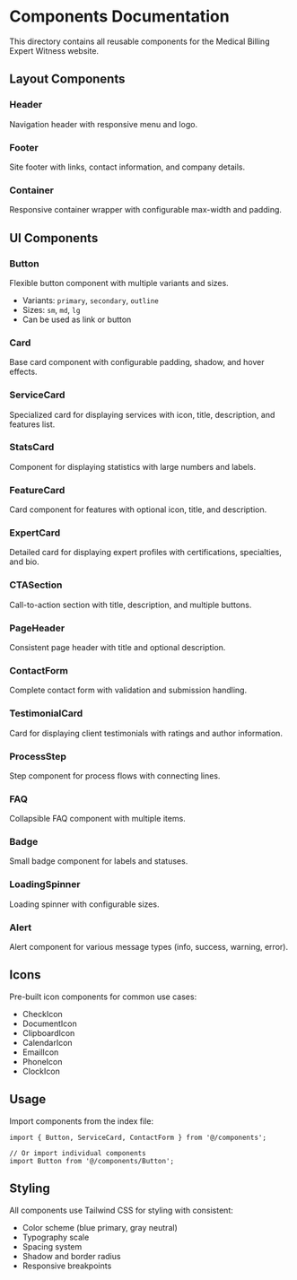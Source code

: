 # Components Documentation

This directory contains all reusable components for the Medical Billing Expert Witness website.

## Layout Components

### Header
Navigation header with responsive menu and logo.

### Footer
Site footer with links, contact information, and company details.

### Container
Responsive container wrapper with configurable max-width and padding.

## UI Components

### Button
Flexible button component with multiple variants and sizes.
- Variants: `primary`, `secondary`, `outline`
- Sizes: `sm`, `md`, `lg`
- Can be used as link or button

### Card
Base card component with configurable padding, shadow, and hover effects.

### ServiceCard
Specialized card for displaying services with icon, title, description, and features list.

### StatsCard
Component for displaying statistics with large numbers and labels.

### FeatureCard
Card component for features with optional icon, title, and description.

### ExpertCard
Detailed card for displaying expert profiles with certifications, specialties, and bio.

### CTASection
Call-to-action section with title, description, and multiple buttons.

### PageHeader
Consistent page header with title and optional description.

### ContactForm
Complete contact form with validation and submission handling.

### TestimonialCard
Card for displaying client testimonials with ratings and author information.

### ProcessStep
Step component for process flows with connecting lines.

### FAQ
Collapsible FAQ component with multiple items.

### Badge
Small badge component for labels and statuses.

### LoadingSpinner
Loading spinner with configurable sizes.

### Alert
Alert component for various message types (info, success, warning, error).

## Icons

Pre-built icon components for common use cases:
- CheckIcon
- DocumentIcon
- ClipboardIcon
- CalendarIcon
- EmailIcon
- PhoneIcon
- ClockIcon

## Usage

Import components from the index file:

```tsx
import { Button, ServiceCard, ContactForm } from '@/components';

// Or import individual components
import Button from '@/components/Button';
```

## Styling

All components use Tailwind CSS for styling with consistent:
- Color scheme (blue primary, gray neutral)
- Typography scale
- Spacing system
- Shadow and border radius
- Responsive breakpoints